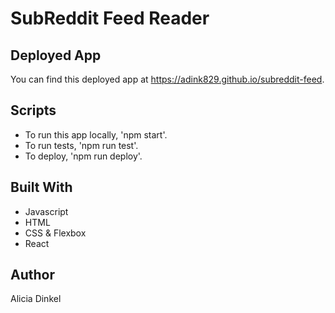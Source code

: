 # SubReddit Feed Reader

## Deployed App
You can find this deployed app at https://adink829.github.io/subreddit-feed.

## Scripts
* To run this app locally, 'npm start'.
* To run tests, 'npm run test'.
* To deploy, 'npm run deploy'.

## Built With
* Javascript
* HTML
* CSS & Flexbox
* React

## Author
Alicia Dinkel
